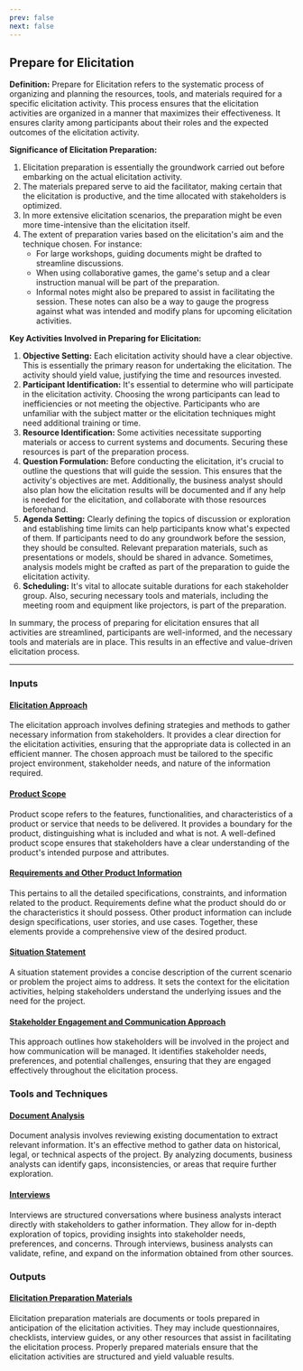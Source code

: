 ```yaml
---
prev: false
next: false
---
```


## Prepare for Elicitation

**Definition:**
Prepare for Elicitation refers to the systematic process of organizing and planning the resources, tools, and materials required for a specific elicitation activity. This process ensures that the elicitation activities are organized in a manner that maximizes their effectiveness. It ensures clarity among participants about their roles and the expected outcomes of the elicitation activity.

**Significance of Elicitation Preparation:**

1. Elicitation preparation is essentially the groundwork carried out before embarking on the actual elicitation activity.
2. The materials prepared serve to aid the facilitator, making certain that the elicitation is productive, and the time allocated with stakeholders is optimized.
3. In more extensive elicitation scenarios, the preparation might be even more time-intensive than the elicitation itself.
4. The extent of preparation varies based on the elicitation's aim and the technique chosen. For instance:
   - For large workshops, guiding documents might be drafted to streamline discussions.
   - When using collaborative games, the game's setup and a clear instruction manual will be part of the preparation.
   - Informal notes might also be prepared to assist in facilitating the session. These notes can also be a way to gauge the progress against what was intended and modify plans for upcoming elicitation activities.

**Key Activities Involved in Preparing for Elicitation:**

1. **Objective Setting:** Each elicitation activity should have a clear objective. This is essentially the primary reason for undertaking the elicitation. The activity should yield value, justifying the time and resources invested.
2. **Participant Identification:** It's essential to determine who will participate in the elicitation activity. Choosing the wrong participants can lead to inefficiencies or not meeting the objective. Participants who are unfamiliar with the subject matter or the elicitation techniques might need additional training or time.
3. **Resource Identification:** Some activities necessitate supporting materials or access to current systems and documents. Securing these resources is part of the preparation process.
4. **Question Formulation:** Before conducting the elicitation, it's crucial to outline the questions that will guide the session. This ensures that the activity's objectives are met. Additionally, the business analyst should also plan how the elicitation results will be documented and if any help is needed for the elicitation, and collaborate with those resources beforehand.
5. **Agenda Setting:** Clearly defining the topics of discussion or exploration and establishing time limits can help participants know what's expected of them. If participants need to do any groundwork before the session, they should be consulted. Relevant preparation materials, such as presentations or models, should be shared in advance. Sometimes, analysis models might be crafted as part of the preparation to guide the elicitation activity.
6. **Scheduling:** It's vital to allocate suitable durations for each stakeholder group. Also, securing necessary tools and materials, including the meeting room and equipment like projectors, is part of the preparation.

In summary, the process of preparing for elicitation ensures that all activities are streamlined, participants are well-informed, and the necessary tools and materials are in place. This results in an effective and value-driven elicitation process.

---

### Inputs

#### [Elicitation Approach](/content/gist/business-analysis/inputs-outputs/assessment-of-business-value.md)

The elicitation approach involves defining strategies and methods to gather necessary information from stakeholders. It provides a clear direction for the elicitation activities, ensuring that the appropriate data is collected in an efficient manner. The chosen approach must be tailored to the specific project environment, stakeholder needs, and nature of the information required.

#### [Product Scope](/content/gist/business-analysis/inputs-outputs/assessment-of-business-value.md)

Product scope refers to the features, functionalities, and characteristics of a product or service that needs to be delivered. It provides a boundary for the product, distinguishing what is included and what is not. A well-defined product scope ensures that stakeholders have a clear understanding of the product's intended purpose and attributes.

#### [Requirements and Other Product Information](/content/gist/business-analysis/inputs-outputs/assessment-of-business-value.md)

This pertains to all the detailed specifications, constraints, and information related to the product. Requirements define what the product should do or the characteristics it should possess. Other product information can include design specifications, user stories, and use cases. Together, these elements provide a comprehensive view of the desired product.

#### [Situation Statement](/content/gist/business-analysis/inputs-outputs/assessment-of-business-value.md)

A situation statement provides a concise description of the current scenario or problem the project aims to address. It sets the context for the elicitation activities, helping stakeholders understand the underlying issues and the need for the project.

#### [Stakeholder Engagement and Communication Approach](/content/gist/business-analysis/inputs-outputs/assessment-of-business-value.md)

This approach outlines how stakeholders will be involved in the project and how communication will be managed. It identifies stakeholder needs, preferences, and potential challenges, ensuring that they are engaged effectively throughout the elicitation process.

### Tools and Techniques

#### [Document Analysis](/content/gist/business-analysis/tools-techniques/benchmarking.md)

Document analysis involves reviewing existing documentation to extract relevant information. It's an effective method to gather data on historical, legal, or technical aspects of the project. By analyzing documents, business analysts can identify gaps, inconsistencies, or areas that require further exploration.

#### [Interviews](/content/gist/business-analysis/tools-techniques/benchmarking.md)

Interviews are structured conversations where business analysts interact directly with stakeholders to gather information. They allow for in-depth exploration of topics, providing insights into stakeholder needs, preferences, and concerns. Through interviews, business analysts can validate, refine, and expand on the information obtained from other sources.

### Outputs

#### [Elicitation Preparation Materials](/content/gist/business-analysis/inputs-outputs/elicitation-results-unconfirmed-confirmed.md)

Elicitation preparation materials are documents or tools prepared in anticipation of the elicitation activities. They may include questionnaires, checklists, interview guides, or any other resources that assist in facilitating the elicitation process. Properly prepared materials ensure that the elicitation activities are structured and yield valuable results.
